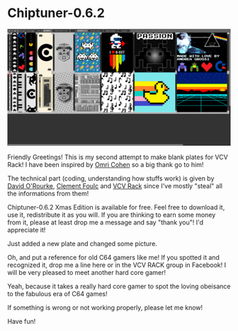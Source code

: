 # Chiptuner-0.6.2
![](infos/Chiptuner-062.jpg)

Friendly Greetings! This is my second attempt to make blank plates for VCV Rack! I have been inspired by [Omri Cohen](https://bit.ly/2P2watb) so a big thank go to him!

The technical part (coding, understanding how stuffs work) is given by [David O'Rourke](https://github.com/david-c14), [Clement Foulc](https://github.com/cfoulc/cf) and [VCV Rack](https://github.com/VCVRack/Rack) since I've mostly "steal" all the informations from them!

Chiptuner-0.6.2 Xmas Edition is available for free. Feel free to download it, use it, redistribute it as you will.
If you are thinking to earn some money from it, please at least drop me a message and say "thank you"! I'd appreciate it!

Just added a new plate and changed some picture.

Oh, and put a reference for old C64 gamers like me! If you spotted it and recognized it, drop me a line here or in the VCV RACK group in Facebook! I will be very pleased to meet another hard core gamer!

Yeah, because it takes a really hard core gamer to spot the loving obeisance to the fabulous era of C64 games!

If something is wrong or not working properly, please let me know!

Have fun!
